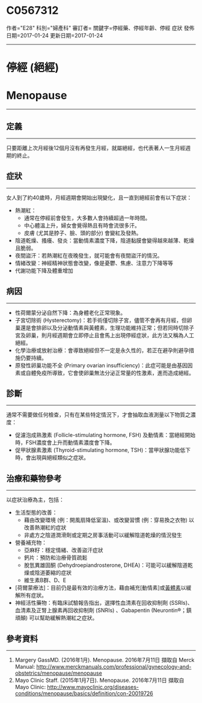 # C0567312
作者="E28"
科別="婦產科"
審訂者=
關鍵字=停經藥、停經年齡、停經 症狀
發佈日期=2017-01-24
更新日期=2017-01-24

----------
# 停經 (絕經)
# Menopause
----------
## 定義
----------

只要距離上次月經後12個月沒有再發生月經，就屬絕經，也代表著人一生月經週期的終止。

## 症狀
----------

女人到了約40歲時，月經週期會開始出現變化，且一直到絕經前會有以下症狀：

- 熱潮紅：
  - 通常在停經前會發生，大多數人會持續超過一年時間。
  - 中心體溫上升，婦女會覺得熱且有時會流很多汗。
  - 皮膚 (尤其是脖子、臉、頭的部分) 會變紅及發熱。
- 陰道乾燥、搔癢、發炎：當動情素濃度下降，陰道黏膜會變得越來越薄、乾燥且脆弱。
- 夜間盜汗：若熱潮紅在夜晚發生，就可能會有夜間盜汗的情況。
- 情緒改變：神經精神狀態會改變，像是憂鬱、焦慮、注意力下降等等
- 代謝功能下降及體重增加
## 病因
----------
- 性荷爾蒙分泌自然下降：為身體老化正常現象。
- 子宮切除術 (Hysterectomy)：若手術僅切除子宮，儘管不會再有月經，但卵巢還是會排卵以及分泌動情素與黃體素，生理功能維持正常；但若同時切除子宮及卵巢，則月經週期會立即停止且會馬上出現停經症狀，此方法又稱為人工絕經。
- 化學治療或放射治療：會導致絕經但不一定是永久性的，若正在避孕則避孕措施仍要持續。
- 原發性卵巢功能不全 (Primary ovarian insufficiency)：此症可能是由基因因素或自體免疫所導致，它會使卵巢無法分泌正常量的性激素，進而造成絕經。
## 診斷
----------

通常不需要做任何檢查，只有在某些特定情況下，才會抽取血液測量以下物質之濃度：

- 促濾泡成熟激素 (Follicle-stimulating hormone, FSH) 及動情素：當絕經開始時，FSH濃度會上升而動情素濃度會下降。
- 促甲狀腺素激素 (Thyroid-stimulating hormone, TSH)：當甲狀腺功能低下時，會出現與絕經類似之症狀。
## 治療和藥物參考
----------

以症狀治療為主，包括：

- 生活型態的改善：
  - 藉由改變環境 (例：開風扇降低室溫)、或改變習慣 (例：穿易換之衣物) 以改善熱潮紅的症狀
  - 非處方之陰道潤滑劑或定期之房事活動可以緩解陰道乾燥的情況發生
- 營養補充物：
  - 亞麻籽：穩定情緒、改善盜汗症狀
  - 鈣片：預防和治療骨質疏鬆
  - 脫氫異雄固酮 (Dehydroepiandrosterone, DHEA)：可能可以緩解陰道乾燥或陰道萎縮的症狀
  - 維生素B群、D、E
- [荷爾蒙療法]：目前仍是最有效的治療方法，藉由補充[動情素]或[黃體素](仍有[子宮]的人)以緩解所有症狀。
- 神經活性藥物：有臨床試驗報告指出，選擇性血清素在回收抑制劑 (SSRIs)、血清素及正腎上腺素再回收抑制劑  (SNRIs) 、Gabapentin (Neurontin®；鎮頑顛) 可以幫助緩解熱潮紅之症狀。
## 參考資料
----------
1. Margery GassMD. (2016年1月). Menopause. 2016年7月11日 擷取自 Merck Manual: http://www.merckmanuals.com/professional/gynecology-and-obstetrics/menopause/menopause
2. Mayo Clinic Staff. (2015年1月7日). Menopause. 2016年7月11日 擷取自 Mayo Clinic: http://www.mayoclinic.org/diseases-conditions/menopause/basics/definition/con-20019726

